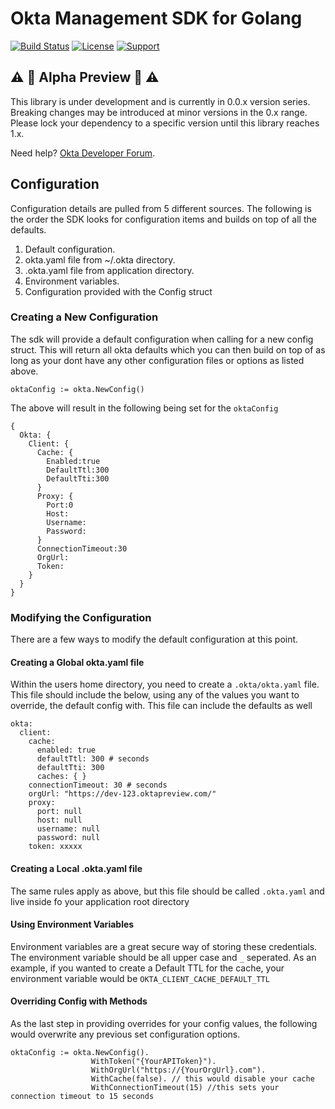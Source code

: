# Okta Management SDK for Golang
[![Build Status](https://img.shields.io/travis/okta/okta-sdk-golang/master.svg)](https://travis-ci.org/okta/okta-sdk-golang)
[![License](https://img.shields.io/github/license/okta/okta-sdk-golang.svg)](https://opensource.org/licenses/Apache-2.0)
[![Support](https://img.shields.io/badge/support-Developer%20Forum-blue.svg)](https://devforum.okta.com/)

## :warning: :construction: Alpha Preview :construction: :warning:
This library is under development and is currently in 0.0.x version series.  Breaking changes may be introduced at minor versions in the 0.x range.  Please lock your dependency to a specific version until this library reaches 1.x.

Need help? [Okta Developer Forum].

## Configuration
Configuration details are pulled from 5 different sources. The following is the order the SDK looks for configuration items and builds on top of all the defaults.

1. Default configuration.
2. okta.yaml file from ~/.okta directory.
3. .okta.yaml file from application directory.
4. Environment variables.
5. Configuration provided with the Config struct

### Creating a New Configuration
The sdk will provide a default configuration when calling for a new config struct. This will return all okta defaults which you can then build on top of as long as your dont have any other configuration files or options as listed above.

```
oktaConfig := okta.NewConfig()
```
The above will result in the following being set for the `oktaConfig`

```
{
  Okta: {
    Client: {
      Cache: {
        Enabled:true
        DefaultTtl:300
        DefaultTti:300
      }
      Proxy: {
        Port:0
        Host:
        Username:
        Password:
      }
      ConnectionTimeout:30
      OrgUrl:
      Token:
    }
  }
}
```

### Modifying the Configuration
There are a few ways to modify the default configuration at this point.

#### Creating a Global okta.yaml file
Within the users home directory, you need to create a `.okta/okta.yaml` file. This file should include the below, using any of the values you want to override, the default config with. This file can include the defaults as well

```
okta:
  client:
    cache:
      enabled: true
      defaultTtl: 300 # seconds
      defaultTti: 300
      caches: { }
    connectionTimeout: 30 # seconds
    orgUrl: "https://dev-123.oktapreview.com/"
    proxy:
      port: null
      host: null
      username: null
      password: null
    token: xxxxx
```

#### Creating a Local .okta.yaml file
The same rules apply as above, but this file should be called `.okta.yaml` and live inside fo your application root directory

#### Using Environment Variables
Environment variables are a great secure way of storing these credentials. The environment variable should be all upper case and `_` seperated.  As an example, if you wanted to create a Default TTL for the cache, your environment variable would be `OKTA_CLIENT_CACHE_DEFAULT_TTL`

#### Overriding Config with Methods
As the last step in providing overrides for your config values, the following would overwrite any previous set configuration options.

```
oktaConfig := okta.NewConfig().
                  WithToken("{YourAPIToken}").
                  WithOrgUrl("https://{YourOrgUrl}.com").
                  WithCache(false). // this would disable your cache
                  WithConnectionTimeout(15) //this sets your connection timeout to 15 seconds

```

[Okta Developer Forum]: https://devforum.okta.com/
